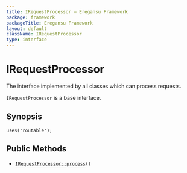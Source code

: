 ```yaml
---
title: IRequestProcessor — Eregansu Framework
package: framework
packageTitle: Eregansu Framework
layout: default
className: IRequestProcessor
type: interface
---
```


# IRequestProcessor

The interface implemented by all classes which can process requests.

<code>IRequestProcessor</code> is a base interface.

## Synopsis

<pre><code>uses('routable');
</code></pre>
## Public Methods

* <code><a href="IRequestProcessor%3A%3Aprocess">IRequestProcessor::process</a>()</code>

